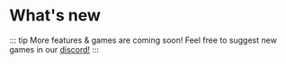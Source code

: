 # What's new

::: tip
More features & games are coming soon! Feel free to suggest new games in our [discord!](/discord)
:::